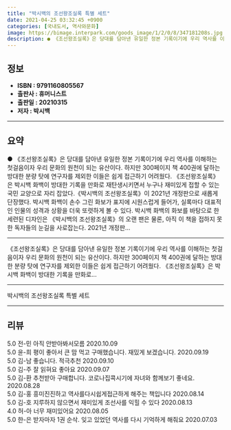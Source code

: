 ```yaml
---
title: "박시백의 조선왕조실록 특별 세트"
date: 2021-04-25 03:32:45 +0900
categories: [국내도서, 역사와문화]
image: https://bimage.interpark.com/goods_image/1/2/0/8/347181208s.jpg
description: ● 《조선왕조실록》은 당대를 담아낸 유일한 정본 기록이기에 우리 역사를 이해하는 첫걸음이자 우리 문화의 원천이 되는 유산이다. 하지만 300페이지 책 400권에 달하는 방대한 분량 탓에 연구자를 제외한 이들은 쉽게 접근하기 어려웠다. 《조선왕조실록》은 박시백 화백이 방대한 기록을 만화
---
```


## **정보**

- **ISBN : 9791160805567**
- **출판사 : 휴머니스트**
- **출판일 : 20210315**
- **저자 : 박시백**

------



## **요약**

●  《조선왕조실록》은 당대를 담아낸 유일한 정본 기록이기에 우리 역사를 이해하는 첫걸음이자 우리 문화의 원천이 되는 유산이다. 하지만 300페이지 책 400권에 달하는 방대한 분량 탓에 연구자를 제외한 이들은 쉽게 접근하기 어려웠다. 《조선왕조실록》은 박시백 화백이 방대한 기록을 만화로 재탄생시키면서 누구나 재미있게 접할 수 있는 국민 교양으로 자리 잡았다.《박시백의 조선왕조실록》이 2021년 개정판으로 새롭게 단장했다. 박시백 화백이 손수 그린 화보가 표지에 시원스럽게 들어가, 실록마다 대표적인 인물의 성격과 상황을 더욱 또렷하게 볼 수 있다. 박시백 화백의 화보를 바탕으로 한 세련된 디자인은 《박시백의 조선왕조실록》의 오랜 팬은 물론, 아직 이 책을 접하지 못한 독자들의 눈길을 사로잡는다. 2021년 개정판...

------

《조선왕조실록》은 당대를 담아낸 유일한 정본 기록이기에 우리 역사를 이해하는 첫걸음이자 우리 문화의 원천이 되는 유산이다. 하지만 300페이지 책 400권에 달하는 방대한 분량 탓에 연구자를 제외한 이들은 쉽게 접근하기 어려웠다. 《조선왕조실록》은 박시백 화백이 방대한 기록을 만화로... 

------


박시백의 조선왕조실록 특별 세트 

------


## **리뷰** 

5.0 전-민 아직 안받아봐서모름 2020.10.09 <br/>5.0 윤-희 평이 좋아서 큰 맘 먹고 구매했습니다.
재밌게 보겠습니다. 2020.09.19 <br/>5.0 김-남 좋습니다. 적극추천 2020.09.10 <br/>5.0 김-주 잘 읽혀요 좋아요 2020.09.07 <br/>5.0 김-환 추천받아 구매합니다. 코로나집콕시기에 자녀와 함께보기 좋네요. 2020.08.28 <br/>5.0 김-홍 흥미진진하고 역사를다시쉽게접근하게 해주는 책입니다 2020.08.14 <br/>5.0 김-호 지루하지 않으면서 재미있게 조선사를 익힐 수 있다 2020.08.13 <br/>4.0 허-아 너무 재미있어요 2020.08.05 <br/>5.0 한-은 받자마자 1권 순삭. 잊고 있었던 역사를 다시 기억하게 해줘요 2020.07.03 <br/>